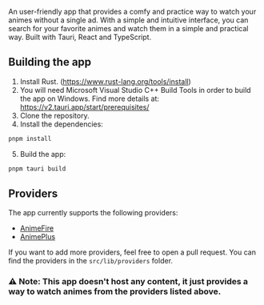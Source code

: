 An user-friendly app that provides a comfy and practice way to watch your animes without a single ad. With a simple and intuitive interface, you can search for your favorite animes and watch them in a simple and practical way.
Built with Tauri, React and TypeScript.

## Building the app
1. Install Rust. (https://www.rust-lang.org/tools/install)
2. You will need Microsoft Visual Studio C++ Build Tools in order to build the app on Windows. Find more details at: https://v2.tauri.app/start/prerequisites/
3. Clone the repository.
4. Install the dependencies:
```bash
pnpm install
```
5. Build the app:
```bash
pnpm tauri build
```

## Providers
The app currently supports the following providers:
- [AnimeFire](https://animefire.plus)
- [AnimePlus](https://animeland.appanimeplus.tk/)

If you want to add more providers, feel free to open a pull request.
You can find the providers in the `src/lib/providers` folder.

### ⚠️ Note: This app doesn't host any content, it just provides a way to watch animes from the providers listed above.
